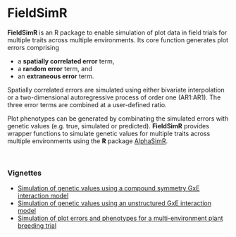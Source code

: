 # FieldSimR #

**FieldSimR** is an R package to enable simulation of plot data in field trials for multiple traits across multiple environments. Its core function generates plot errors comprising 

- a **spatially correlated error** term,
- a **random error** term, and 
- an **extraneous error** term. 

Spatially correlated errors are simulated using either bivariate interpolation or a two-dimensional autoregressive process of order one (AR1:AR1). The three error terms are combined at a user-defined ratio. 

Plot phenotypes can be generated by combinating the simulated errors with genetic values (e.g. true, simulated or predicted). **FieldSimR** provides wrapper functions to simulate genetic values for multiple traits across multiple environments using the **R** package [AlphaSimR](https://CRAN.R-project.org/package=AlphaSimR).

<br/>

### Vignettes ###

- [Simulation of genetic values using a compound symmetry GxE interaction model](https://crwerner.github.io/fieldsimr/articles/compound_symmetry_GxE_demo.html)
- [Simulation of genetic values using an unstructured GxE interaction model](https://crwerner.github.io/fieldsimr/articles/unstructured_GxE_demo.html)
- [Simulation of plot errors and phenotypes for a multi-environment plant breeding trial](https://crwerner.github.io/fieldsimr/articles/spatial_error_demo.html)


